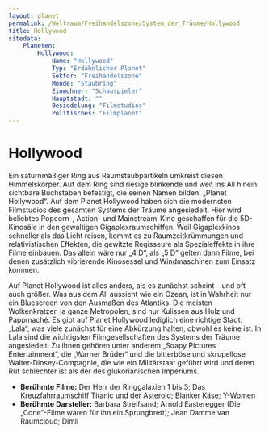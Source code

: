 ```yaml
---
layout: planet
permalink: /Weltraum/Freihandelszone/System_der_Träume/Hollywood
title: Hollywood
sitedata:
    Planeten:
        Hollywood:
            Name: "Hollywood"
            Typ: "Erdähnlicher Planet"
            Sektor: "Freihandelszone"
            Monde: "Staubring"
            Einwohner: "Schauspieler"
            Hauptstadt: ""
            Besiedelung: "Filmstudios"
            Politisches: "Filmplanet"
---
```


# Hollywood

Ein saturnmäßiger Ring aus Raumstaubpartikeln umkreist diesen Himmelskörper. Auf dem Ring sind riesige blinkende und weit ins All hinein sichtbare Buchstaben befestigt, die seinen Namen bilden: „Planet Hollywood“. Auf dem Planet Hollywood haben sich die modernsten Filmstudios des gesamten Systems der Träume angesiedelt. Hier wird beliebtes Popcorn-, Action- und Mainstream-Kino geschaffen für die 5D-Kinosäle in den gewaltigen Gigaplexraumschiffen. Weil Gigaplexkinos schneller als das Licht reisen, kommt es zu Raumzeitkrümmungen und relativistischen Effekten, die gewitzte Regisseure als Spezialeffekte in ihre Filme einbauen. Das allein wäre nur „4 D“, als „5 D“ gelten dann Filme, bei denen zusätzlich vibrierende Kinosessel und Windmaschinen zum Einsatz kommen.

Auf Planet Hollywood ist alles anders, als es zunächst scheint – und oft auch größer. Was aus dem All aussieht wie ein Ozean, ist in Wahrheit nur ein Bluescreen von den Ausmaßen des Atlantiks. Die meisten Wolkenkratzer, ja ganze Metropolen, sind nur Kulissen aus Holz und Pappmach&eacute;. Es gibt auf Planet Hollywood lediglich eine richtige Stadt: „Lala“, was viele zunächst für eine Abkürzung halten, obwohl es keine ist. In Lala sind die wichtigsten Filmgesellschaften des Systems der Träume angesiedelt. Zu ihnen gehören unter anderem „Soapy Pictures Entertainment“, die „Warner Brüder“ und die bitterböse und skrupellose Walter-Dinsey-Compagnie, die wie ein Militärstaat geführt wird und deren Ruf schlechter ist als der des glukorianischen Imperiums.

- **Berühmte Filme:** Der Herr der Ringgalaxien 1 bis 3; Das Kreuzfahrraumschiff Titanic und der Asteroid; Blanker Käse; Y-Women
- **Berühmte Darsteller:** Barbara Streifsand; Arnold Easteregger (Die „Cone“-Filme waren für ihn ein Sprungbrett); Jean Damme van Raumcloud; Dimli
